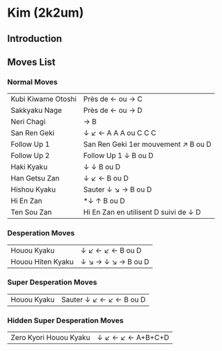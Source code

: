 # Kim (2k2um)

## Introduction

## Moves List

### Normal Moves

|                    |                                       |
|--------------------|---------------------------------------|
| Kubi Kiwame Otoshi | Près de ← ou → C                      |
| Sakkyaku Nage      | Près de ← ou → D                      |
| Neri Chagi         | → B                                   |
| San Ren Geki       | ↓ ↙ ← A A A ou C C C                  |
| Follow Up 1        | San Ren Geki 1er mouvement ↗ B ou D   |
| Follow Up 2        | Follow Up 1 ↓ B ou D                  |
| Haki Kyaku         | ↓ ↓ B ou D                            |
| Han Getsu Zan      | ↓ ↙ ← B ou D                          |
| Hishou Kyaku       | Sauter ↓ ↘ → B ou D                   |
| Hi En Zan          | \*↓ ↑ B ou D                          |
| Ten Sou Zan        | Hi En Zan en utilisent D suivi de ↓ D |

### Desperation Moves

|                   |                    |
|-------------------|--------------------|
| Houou Kyaku       | ↓ ↙ ← ↙ ← B ou D   |
| Houou Hiten Kyaku | ↓ ↘ → ↓ ↘ → B ou D |

### Super Desperation Moves

|             |                         |
|-------------|-------------------------|
| Houou Kyaku | Sauter ↓ ↙ ← ↙ ← B ou D |

### Hidden Super Desperation Moves

|                        |                   |
|------------------------|-------------------|
| Zero Kyori Houou Kyaku | ↓ ↙ ← ↙ ← A+B+C+D |
